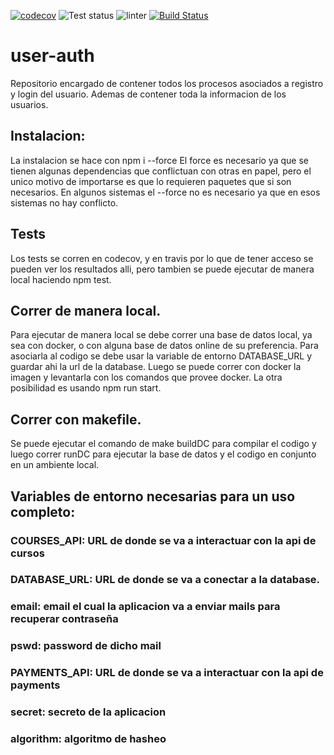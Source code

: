 [![codecov](https://codecov.io/gh/Taller-de-programacion-2-Grupo-14/user-auth/branch/master/graph/badge.svg?token=A30ZSLX1NV)](https://codecov.io/gh/Taller-de-programacion-2-Grupo-14/user-auth)
![Test status](https://github.com/Taller-de-programacion-2-Grupo-14/user-auth/actions/workflows/master.yml/badge.svg)
![linter](https://github.com/Taller-de-programacion-2-Grupo-14/user-auth/actions/workflows/code-quality-workflow.yml/badge.svg)
[![Build Status](https://app.travis-ci.com/Taller-de-programacion-2-Grupo-14/user-auth.svg?branch=master)](https://app.travis-ci.com/Taller-de-programacion-2-Grupo-14/user-auth)
# user-auth
Repositorio encargado de contener todos los procesos asociados a registro y login del usuario.
Ademas de contener toda la informacion de los usuarios.
## Instalacion:
La instalacion se hace con npm i --force
El force es necesario ya que se tienen algunas dependencias que conflictuan con otras en papel, pero el unico motivo de importarse es que lo requieren paquetes que si son necesarios. 
En algunos sistemas el --force no es necesario ya que en esos sistemas no hay conflicto.
## Tests
Los tests se corren en codecov, y en travis por lo que de tener acceso se pueden ver los resultados alli, pero tambien se puede ejecutar de manera local haciendo npm test.
## Correr de manera local.
Para ejecutar de manera local se debe correr una base de datos local, ya sea con docker, o con alguna base de datos online de su preferencia. Para asociarla al codigo se debe usar la variable de entorno DATABASE_URL y guardar ahi la url de la database.
Luego se puede correr con docker la imagen y levantarla con los comandos que provee docker. La otra posibilidad es usando npm run start.
## Correr con makefile.
Se puede ejecutar el comando de make buildDC para compilar el codigo y luego correr runDC para ejecutar la base de datos y el codigo en conjunto en un ambiente local.
## Variables de entorno necesarias para un uso completo:
### COURSES_API: URL de donde se va a interactuar con la api de cursos
### DATABASE_URL: URL de donde se va a conectar a la database.
### email: email el cual la aplicacion va a enviar mails para recuperar contraseña
### pswd: password de dicho mail
### PAYMENTS_API: URL de donde se va a interactuar con la api de payments
### secret: secreto de la aplicacion
### algorithm: algoritmo de hasheo
